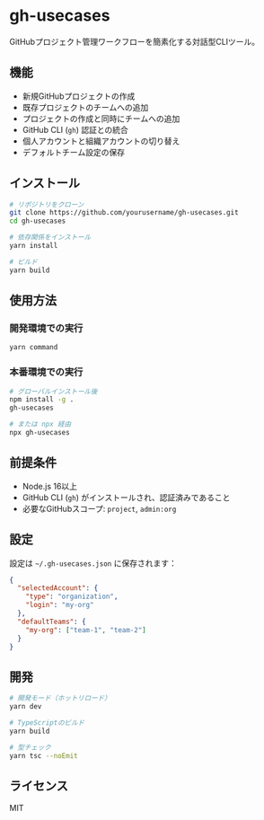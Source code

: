 # gh-usecases

GitHubプロジェクト管理ワークフローを簡素化する対話型CLIツール。

## 機能

- 新規GitHubプロジェクトの作成
- 既存プロジェクトのチームへの追加
- プロジェクトの作成と同時にチームへの追加
- GitHub CLI (`gh`) 認証との統合
- 個人アカウントと組織アカウントの切り替え
- デフォルトチーム設定の保存

## インストール

```bash
# リポジトリをクローン
git clone https://github.com/yourusername/gh-usecases.git
cd gh-usecases

# 依存関係をインストール
yarn install

# ビルド
yarn build
```

## 使用方法

### 開発環境での実行

```bash
yarn command
```

### 本番環境での実行

```bash
# グローバルインストール後
npm install -g .
gh-usecases

# または npx 経由
npx gh-usecases
```

## 前提条件

- Node.js 16以上
- GitHub CLI (`gh`) がインストールされ、認証済みであること
- 必要なGitHubスコープ: `project`, `admin:org`

## 設定

設定は `~/.gh-usecases.json` に保存されます：

```json
{
  "selectedAccount": {
    "type": "organization",
    "login": "my-org"
  },
  "defaultTeams": {
    "my-org": ["team-1", "team-2"]
  }
}
```

## 開発

```bash
# 開発モード（ホットリロード）
yarn dev

# TypeScriptのビルド
yarn build

# 型チェック
yarn tsc --noEmit
```

## ライセンス

MIT